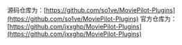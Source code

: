 



源码仓库为：[https://github.com/so1ve/MoviePilot-Plugins](https://github.com/so1ve/MoviePilot-Plugins)
官方仓库为：[https://github.com/jxxghp/MoviePilot-Plugins](https://github.com/jxxghp/MoviePilot-Plugins)
